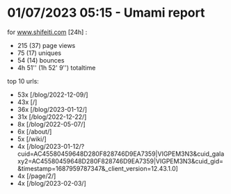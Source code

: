 # 01/07/2023 05:15 - Umami report
for www.shifeiti.com [24h] :

 - 215 (37) page views
 - 75 (17) uniques
 - 54 (14) bounces
 - 4h 51'' (1h 52' 9'') totaltime


top 10 urls:
 - 53x [/blog/2022-12-09/]
 - 43x [/]
 - 36x [/blog/2023-01-12/]
 - 31x [/blog/2022-12-22/]
 - 8x [/blog/2022-05-07/]
 - 6x [/about/]
 - 5x [/wiki/]
 - 4x [/blog/2023-01-12/?cuid=AC45580459648D280F828746D9EA7359|VIGPEM3N3&cuid_galaxy2=AC45580459648D280F828746D9EA7359|VIGPEM3N3&cuid_gid=&timestamp=1687959787347&_client_version=12.43.1.0]
 - 4x [/page/2/]
 - 4x [/blog/2023-02-03/]


